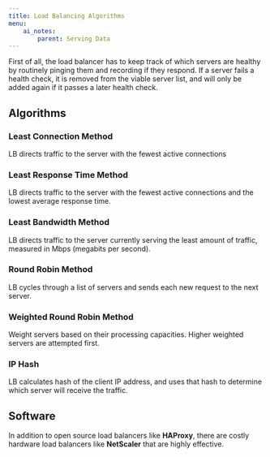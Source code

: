 ```yaml
---
title: Load Balancing Algorithms
menu:
    ai_notes:
        parent: Serving Data
---
```

First of all, the load balancer has to keep track of which servers are healthy
by routinely pinging them and recording if they respond. If a server fails
a health check, it is removed from the viable server list, and will only be 
added again if it passes a later health check.

## Algorithms

### Least Connection Method
LB directs traffic to the server with the fewest active connections

### Least Response Time Method
LB directs traffic to the server with the fewest active connections and the lowest
average response time. 

### Least Bandwidth Method
LB directs traffic to the server currently serving the least amount of traffic, 
measured in Mbps (megabits per second). 

### Round Robin Method
LB cycles through a list of servers and sends each new request to the next server.

### Weighted Round Robin Method
Weight servers based on their processing capacities. Higher weighted servers
are attempted first. 

### IP Hash
LB calculates hash of the client IP address, and uses that hash to determine
which server will receive the traffic.

## Software
In addition to open source load balancers like **HAProxy**, there are costly 
hardware load balancers like **NetScaler** that are highly effective. 
